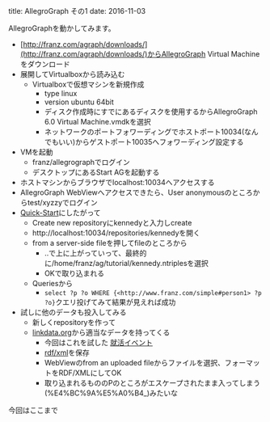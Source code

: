 title: AllegroGraph その1
date: 2016-11-03

AllegroGraphを動かしてみます。

* [http://franz.com/agraph/downloads/](http://franz.com/agraph/downloads/)からAllegroGraph Virtual Machineをダウンロード
* 展開してVirtualboxから読み込む
  * Virtualboxで仮想マシンを新規作成
    * type linux
    * version ubuntu 64bit
    * ディスク作成時にすでにあるディスクを使用するからAllegroGraph 6.0 Virtual Machine.vmdkを選択
    * ネットワークのポートフォワーディングでホストポート10034(なんでもいい)からゲストポート10035へフォワーディング設定する
* VMを起動
  * franz/allegrographでログイン
  * デスクトップにあるStart AGを起動する
* ホストマシンからブラウザでlocalhost:10034へアクセスする
* AllegroGraph WebViewへアクセスできたら、User anonymousのところからtest/xyzzyでログイン
* [Quick-Start](http://franz.com/agraph/support/documentation/current/agraph-quick-start.html)にしたがって
  * Create new repositoryにkennedyと入力しcreate
  * http://localhost:10034/repositories/kennedyを開く
  * from a server-side fileを押してfileのところから
    * ..で上に上がっていって、最終的に/home/franz/ag/tutorial/kennedy.ntriplesを選択
    * OKで取り込まれる
  * Queriesから
    * `select ?p ?o WHERE {<http://www.franz.com/simple#person1> ?p ?o}`クエリ投げてみて結果が見えれば成功
* 試しに他のデータも投入してみる
  * 新しくrepositoryを作って
  * [linkdata.org](http://linkdata.org/home)から適当なデータを持ってくる
    * 今回はこれを試した [就活イベント](http://linkdata.org/work/rdf1s4668i/syukatsu_api.html)
    * [rdf/xml](http://linkdata.org/api/1/rdf1s4668i/syukatsu_rdf.xml)を保存
    * WebViewのfrom an uploaded fileからファイルを選択、フォーマットをRDF/XMLにしてOK
    * 取り込まれるもののPのところがエスケープされたまま入ってしまう(%E4%BC%9A%E5%A0%B4\_)みたいな

今回はここまで
